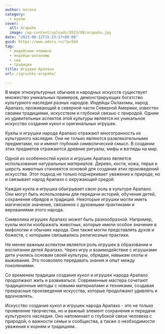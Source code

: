 ```yaml
---
author: morava
category:
  - куклы
cover:
  alt: Arapaho
  image: /wp-content/uploads/2023/08/arapaho.jpg
date: "2023-08-12T15:23:17+00:00"
guid: https://www.adora.ru/?p=564
tag:
  - индейские-племена
  - индейцы-оклахомы
  - сша
  - традиции
title: Игрушки Арапахо
url: /igrushki-arapaho/

---
```

В мире этнокультурных обычаев и народных искусств существует множество уникальных примеров, демонстрирующих богатство культурного наследия разных народов. Индейцы Оклахомы, народ Арапахо, проживающий в северной части Северной Америки, известен своими традициями, искусством и глубокой связью с природой. Одним из удивительных аспектов этой культуры является их уникальное искусство создания кукол и оригинальных игрушек.

Куклы и игрушки народа Арапахо отражают многогранность их культурного наследия. Они не только являются развлекательными предметами, но и имеют глубокий символический смысл. В создании этих предметов отражаются древние ритуалы, мифы и взгляды на мир.

Одной из особенностей кукол и игрушек Арапахо является использование натуральных материалов. Дерево, кости, кожа, перья и шерсть животных становятся основой для создания этих произведений искусства. Этот подход не только подчеркивает уважение к природе, но и связывает народ Арапахо с окружающей средой.

Каждая кукла и игрушка обыгрывает свою роль в культуре Арапахо. Они могут быть использованы для передачи историй, обучения детей, сохранения обрядов и традиций. Некоторые игрушки могли иметь магическое значение, связанное с духовными практиками и верованиями этого народа.

Символика игрушек Арапахо может быть разнообразной. Например, куклы могли изображать животных, которые имели особое значение в мифологии и обычаях народа. Они также могли представлять духов и божеств, с которыми связывались религиозные практики.

Не менее важным аспектом является роль игрушек в образовании и воспитании детей Арапахо. Через игру и взаимодействие с игрушками дети учились основам своей культуры, обрядам, навыкам охоты и выживания. Это позволяло передавать знания и опыт между поколениями.

Со временем традиции создания кукол и игрушек народа Арапахо продолжают жить и развиваться. Современные мастера сочетают традиционные методы с новыми материалами и техниками, создавая прекрасные произведения искусства, которые продолжают удивлять и вдохновлять.

Искусство создания кукол и игрушек народа Арапахо \- это не только проявление творчества, но и важный элемент сохранения и передачи культурного наследия. Оно напоминает о глубокой связи человека с природой, о важности семьи и сообщества, а также о необходимости уважения к корням и традициям.
